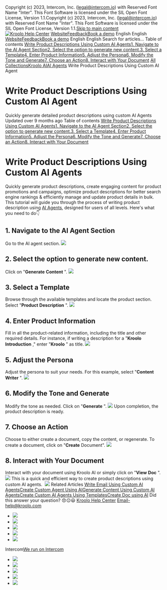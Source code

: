Copyright (c) 2023, Intercom, Inc. (legal@intercom.io) with Reserved Font Name "Inter". This Font Software is licensed under the SIL Open Font License, Version 1.1.Copyright (c) 2023, Intercom, Inc. (legal@intercom.io) with Reserved Font Name "Inter". This Font Software is licensed under the SIL Open Font License, Version 1.1.[Skip to main content](https://help.kroolo.com/en/articles/9679558-write-product-descriptions-using-custom-ai-agent#main-content)
[![Kroolo Help Center](https://downloads.intercomcdn.com/i/o/h4qkzypg/611116/ee699fbf23fef0f6d8d4f666d84c/37cdcedd14003d8fdcfdeda0a05c09cb)](https://help.kroolo.com/en/)
[Website](https://kroolo.com/)[Feedback](https://kroolo.featurebase.app/)[Book a demo](https://kroolo.com/book-demo)
English
English
[Website](https://kroolo.com/)[Feedback](https://kroolo.featurebase.app/)[Book a demo](https://kroolo.com/book-demo)
English
English
Search for articles...
Table of contents
[Write Product Descriptions Using Custom AI Agents](https://help.kroolo.com/en/articles/9679558-write-product-descriptions-using-custom-ai-agent#h_cbc26201e6)[1. Navigate to the AI Agent Section](https://help.kroolo.com/en/articles/9679558-write-product-descriptions-using-custom-ai-agent#h_da63656e46)[2. Select the option to generate new content.](https://help.kroolo.com/en/articles/9679558-write-product-descriptions-using-custom-ai-agent#h_5d43338690)[3. Select a Template](https://help.kroolo.com/en/articles/9679558-write-product-descriptions-using-custom-ai-agent#h_8b4aad21ce)[4. Enter Product Information](https://help.kroolo.com/en/articles/9679558-write-product-descriptions-using-custom-ai-agent#h_925671cf39)[5. Adjust the Persona](https://help.kroolo.com/en/articles/9679558-write-product-descriptions-using-custom-ai-agent#h_788b75e366)[6. Modify the Tone and Generate](https://help.kroolo.com/en/articles/9679558-write-product-descriptions-using-custom-ai-agent#h_890befe9cc)[7. Choose an Action](https://help.kroolo.com/en/articles/9679558-write-product-descriptions-using-custom-ai-agent#h_d6eb66623a)[8. Interact with Your Document](https://help.kroolo.com/en/articles/9679558-write-product-descriptions-using-custom-ai-agent#h_6a59b74de7)
[All Collections](https://help.kroolo.com/en/)[Kroolo AI](https://help.kroolo.com/en/collections/9304754-kroolo-ai)[AI Agents](https://help.kroolo.com/en/collections/10019710-ai-agents)
Write Product Descriptions Using Custom AI Agent
# Write Product Descriptions Using Custom AI Agent
Quickly generate detailed product descriptions using custom AI Agents
Updated over 9 months ago
Table of contents
[Write Product Descriptions Using Custom AI Agents](https://help.kroolo.com/en/articles/9679558-write-product-descriptions-using-custom-ai-agent#h_cbc26201e6)[1. Navigate to the AI Agent Section](https://help.kroolo.com/en/articles/9679558-write-product-descriptions-using-custom-ai-agent#h_da63656e46)[2. Select the option to generate new content.](https://help.kroolo.com/en/articles/9679558-write-product-descriptions-using-custom-ai-agent#h_5d43338690)[3. Select a Template](https://help.kroolo.com/en/articles/9679558-write-product-descriptions-using-custom-ai-agent#h_8b4aad21ce)[4. Enter Product Information](https://help.kroolo.com/en/articles/9679558-write-product-descriptions-using-custom-ai-agent#h_925671cf39)[5. Adjust the Persona](https://help.kroolo.com/en/articles/9679558-write-product-descriptions-using-custom-ai-agent#h_788b75e366)[6. Modify the Tone and Generate](https://help.kroolo.com/en/articles/9679558-write-product-descriptions-using-custom-ai-agent#h_890befe9cc)[7. Choose an Action](https://help.kroolo.com/en/articles/9679558-write-product-descriptions-using-custom-ai-agent#h_d6eb66623a)[8. Interact with Your Document](https://help.kroolo.com/en/articles/9679558-write-product-descriptions-using-custom-ai-agent#h_6a59b74de7)
# Write Product Descriptions Using Custom AI Agents
Quickly generate product descriptions, create engaging content for product promotions and campaigns, optimize product descriptions for better search engine rankings & efficiently manage and update product details in bulk.
This tutorial will guide you through the process of writing product description using [AI Agents](https://kroolo.com/features/ai), designed for users of all levels. Here's what you need to do👇
## 1. Navigate to the AI Agent Section
Go to the AI agent section.
[![](https://kroolo-e0b70269b6e2.intercom-attachments-1.com/i/o/1130002452/8f5657d3a8449c41683679f2/c4687fe2-4c67-4bca-82d4-ab923b3ed18f.png?expires=1747842300&signature=e2b902808645468bac3fa012192babd7aca4ca8686d96fc20e1b5fe91a145f8e&req=dSEkFsl%2Bn4VaW%2FMW1HO4zTgh6QZEHc6%2FX2pJimHhFHc9eEdSlThKTpssZoWv%0A5o61Aekka%2FwPj%2FnOmds%3D%0A)](https://kroolo-e0b70269b6e2.intercom-attachments-1.com/i/o/1130002452/8f5657d3a8449c41683679f2/c4687fe2-4c67-4bca-82d4-ab923b3ed18f.png?expires=1747842300&signature=e2b902808645468bac3fa012192babd7aca4ca8686d96fc20e1b5fe91a145f8e&req=dSEkFsl%2Bn4VaW%2FMW1HO4zTgh6QZEHc6%2FX2pJimHhFHc9eEdSlThKTpssZoWv%0A5o61Aekka%2FwPj%2FnOmds%3D%0A)
## 2. Select the option to generate new content.
Click on "**Generate** **Content** ".
[![](https://kroolo-e0b70269b6e2.intercom-attachments-1.com/i/o/1130002456/06c82b4c6ee336ffb779a8c4/5d16d0fc-8719-496a-a831-20c14a7ffd97.gif?expires=1747842300&signature=2582e04aedc1798fcf520595ac24dc2983eab65b39f9b89aeb072ff1763d2380&req=dSEkFsl%2Bn4VaX%2FMW1HO4zbHvPxPqsPpz90Xp8nz6ba6iwkHBIYQHTX7E0xbm%0AiRzGjNAxBPGVEwQQwXo%3D%0A)](https://kroolo-e0b70269b6e2.intercom-attachments-1.com/i/o/1130002456/06c82b4c6ee336ffb779a8c4/5d16d0fc-8719-496a-a831-20c14a7ffd97.gif?expires=1747842300&signature=2582e04aedc1798fcf520595ac24dc2983eab65b39f9b89aeb072ff1763d2380&req=dSEkFsl%2Bn4VaX%2FMW1HO4zbHvPxPqsPpz90Xp8nz6ba6iwkHBIYQHTX7E0xbm%0AiRzGjNAxBPGVEwQQwXo%3D%0A)
## 3. Select a Template
Browse through the available templates and locate the product section.
Select "**Product** **Description** ".
[![](https://downloads.intercomcdn.com/i/o/1129996604/849d3d3ed46d26edd2169004/603e2b3c-8714-4782-aacc-da34294e656a?expires=1747842300&signature=c571806b9806445d5e78b28f0d27aa52f946489fd219a2df183019a1f88f9e18&req=dSElH8B3m4dfXfMW1HO4zXDBXXJg6rVvCe46JXsFMAboFN6rFH6IkSbGXDok%0AwdGJ9rwIhSG8fX6EkFs%3D%0A)](https://downloads.intercomcdn.com/i/o/1129996604/849d3d3ed46d26edd2169004/603e2b3c-8714-4782-aacc-da34294e656a?expires=1747842300&signature=c571806b9806445d5e78b28f0d27aa52f946489fd219a2df183019a1f88f9e18&req=dSElH8B3m4dfXfMW1HO4zXDBXXJg6rVvCe46JXsFMAboFN6rFH6IkSbGXDok%0AwdGJ9rwIhSG8fX6EkFs%3D%0A)
## 4. Enter Product Information
Fill in all the product-related information, including the title and other required details.
For instance, if writing a description for a "**Kroolo** **Introduction** ," enter "**Kroolo** " as title.
[![](https://kroolo-e0b70269b6e2.intercom-attachments-1.com/i/o/1130002457/521827491b19a6670bea85e1/1381bcb9-321d-430f-a971-3302b05852c4.gif?expires=1747842300&signature=e000047d24168f1a22c536a2446af0b597213a91f500b7b5d4ed2ef592a59f57&req=dSEkFsl%2Bn4VaXvMW1HO4zT1fFJNvCKo3TGpVKNfUvZFiAAjRT7mrWMrm%2FN2x%0AoPC81ykEOkrqGapqfrM%3D%0A)](https://kroolo-e0b70269b6e2.intercom-attachments-1.com/i/o/1130002457/521827491b19a6670bea85e1/1381bcb9-321d-430f-a971-3302b05852c4.gif?expires=1747842300&signature=e000047d24168f1a22c536a2446af0b597213a91f500b7b5d4ed2ef592a59f57&req=dSEkFsl%2Bn4VaXvMW1HO4zT1fFJNvCKo3TGpVKNfUvZFiAAjRT7mrWMrm%2FN2x%0AoPC81ykEOkrqGapqfrM%3D%0A)
## 5. Adjust the Persona
Adjust the persona to suit your needs.
For this example, select "**Content** **Writer** ".
[![](https://kroolo-e0b70269b6e2.intercom-attachments-1.com/i/o/1130002460/b99bf5f40b322dc7dfdf9363/5a98d477-afaf-43f3-9882-ee37087b7089.gif?expires=1747842300&signature=e3e84e14c184f6c840b87302ff37d1544be75028104dd698e37ec86605e11ab0&req=dSEkFsl%2Bn4VZWfMW1HO4zcM%2Fj8ARlT8y9v6Q7euTTL6q9uC%2B7TJ4IjiMl3ev%0APcD%2FkSbEYPQeYzplGYQ%3D%0A)](https://kroolo-e0b70269b6e2.intercom-attachments-1.com/i/o/1130002460/b99bf5f40b322dc7dfdf9363/5a98d477-afaf-43f3-9882-ee37087b7089.gif?expires=1747842300&signature=e3e84e14c184f6c840b87302ff37d1544be75028104dd698e37ec86605e11ab0&req=dSEkFsl%2Bn4VZWfMW1HO4zcM%2Fj8ARlT8y9v6Q7euTTL6q9uC%2B7TJ4IjiMl3ev%0APcD%2FkSbEYPQeYzplGYQ%3D%0A)
## 6. Modify the Tone and Generate
Modify the tone as needed.
Click on "**Generate** ".
[![](https://kroolo-e0b70269b6e2.intercom-attachments-1.com/i/o/1130002463/f2659d5d0fc5a3d14e7400ac/e6ad63e5-f2e6-4cef-8e8a-affccef359aa.gif?expires=1747842300&signature=1abe65824b2d736bfbf26fda2ac4ab407897f9e65f930024b9c1d6765d43d2ef&req=dSEkFsl%2Bn4VZWvMW1HO4zYm%2FMBbcoqMI56X3jTAIbemUb6zHk47ANWKrDR4W%0AzFSkXZyDtKOjSsD540s%3D%0A)](https://kroolo-e0b70269b6e2.intercom-attachments-1.com/i/o/1130002463/f2659d5d0fc5a3d14e7400ac/e6ad63e5-f2e6-4cef-8e8a-affccef359aa.gif?expires=1747842300&signature=1abe65824b2d736bfbf26fda2ac4ab407897f9e65f930024b9c1d6765d43d2ef&req=dSEkFsl%2Bn4VZWvMW1HO4zYm%2FMBbcoqMI56X3jTAIbemUb6zHk47ANWKrDR4W%0AzFSkXZyDtKOjSsD540s%3D%0A)
Upon completion, the product description is ready.
## 7. Choose an Action
Choose to either create a document, copy the content, or regenerate.
To create a document, click on "**Create** Document".
[![](https://kroolo-e0b70269b6e2.intercom-attachments-1.com/i/o/1130002467/1b1cd3f44f44de175340789d/6c626d1b-4381-4d5d-b75a-5f60788b34b9.gif?expires=1747842300&signature=084e0b6f2f0859edd61de2cafaf9e0a7abde2f716749279ef8a71ea87ff17fcf&req=dSEkFsl%2Bn4VZXvMW1HO4zcqJ2wd29KCQvxo00SyBnPgQrNxIE86XKusKpUTo%0Ar5pwUwioGI2cDz12zB0%3D%0A)](https://kroolo-e0b70269b6e2.intercom-attachments-1.com/i/o/1130002467/1b1cd3f44f44de175340789d/6c626d1b-4381-4d5d-b75a-5f60788b34b9.gif?expires=1747842300&signature=084e0b6f2f0859edd61de2cafaf9e0a7abde2f716749279ef8a71ea87ff17fcf&req=dSEkFsl%2Bn4VZXvMW1HO4zcqJ2wd29KCQvxo00SyBnPgQrNxIE86XKusKpUTo%0Ar5pwUwioGI2cDz12zB0%3D%0A)
## 8. Interact with Your Document
Interact with your document using Kroolo AI or simply click on "**View** **Doc** ".
[![](https://kroolo-e0b70269b6e2.intercom-attachments-1.com/i/o/1130002470/6b05f2df1445bc7cc09b4fa0/c8cad43f-2c1a-41e4-a7a8-a70b56aecb65.png?expires=1747842300&signature=90ee5fb1a6f78d12a9cf37e2d86ec8b1f9c4fd1d48d36013ee64d6d6bd2a83f1&req=dSEkFsl%2Bn4VYWfMW1HO4zTha9IYpt%2B8ohEqLGK6EEZWol%2F5SVNC%2FlEVmJ5%2Bn%0Ag14lcN6UZAXO6ZQH1Ns%3D%0A)](https://kroolo-e0b70269b6e2.intercom-attachments-1.com/i/o/1130002470/6b05f2df1445bc7cc09b4fa0/c8cad43f-2c1a-41e4-a7a8-a70b56aecb65.png?expires=1747842300&signature=90ee5fb1a6f78d12a9cf37e2d86ec8b1f9c4fd1d48d36013ee64d6d6bd2a83f1&req=dSEkFsl%2Bn4VYWfMW1HO4zTha9IYpt%2B8ohEqLGK6EEZWol%2F5SVNC%2FlEVmJ5%2Bn%0Ag14lcN6UZAXO6ZQH1Ns%3D%0A)
This is a quick and efficient way to create product descriptions using custom AI agents.
​
[![](https://downloads.intercomcdn.com/i/o/1154263287/a448edfa4697543818002a44/cta+2.png?expires=1747842300&signature=2325c1933ed98058255bddc3515634641c0723020d124e87e7be1940d8e5869a&req=dSEiEst4noNXXvMW1HO4zf5y0TkgOnkYBI9t6s1zE3wO3MIjtOdPLhC8czCp%0AT7gy%2F%2FNMmNh8UI3nhLo%3D%0A)](https://kroolo.com/)
Related Articles
[Write Email Using Custom AI Agents](https://help.kroolo.com/en/articles/9668944-write-email-using-custom-ai-agents)[Create Custom Agent Using AI](https://help.kroolo.com/en/articles/9669040-create-custom-agent-using-ai)[Generate Content Using Custom AI Agents](https://help.kroolo.com/en/articles/9669041-generate-content-using-custom-ai-agents)[Create Custom AI Agents Using Templates](https://help.kroolo.com/en/articles/9679550-create-custom-ai-agents-using-templates)[Create Doc using AI](https://help.kroolo.com/en/articles/9826798-create-doc-using-ai)
Did this answer your question?
😞😐😃
[Kroolo Help Center](https://help.kroolo.com/en/)
Email-help@kroolo.com
  * [![](https://intercom.help/kroolo/assets/svg/icon:social-facebook/FFFFFF)](https://www.facebook.com/profile.php?id=61553808299270)
  * [![](https://intercom.help/kroolo/assets/svg/icon:social-linkedin/FFFFFF)](https://www.linkedin.com/company/getkroolo)
  * [![](https://intercom.help/kroolo/assets/svg/icon:social-instagram/FFFFFF)](https://www.instagram.com/getkroolo)
  * [![](https://intercom.help/kroolo/assets/svg/icon:social-youtube/FFFFFF)](https://www.youtube.com/@getkroolo/featured)
  * [![](https://intercom.help/kroolo/assets/svg/icon:social-twitter-x/FFFFFF)](https://www.twitter.com/getkroolo)


Intercom[We run on Intercom](https://www.intercom.com/intercom-link?company=Kroolo&solution=customer-support&utm_campaign=intercom-link&utm_content=We+run+on+Intercom&utm_medium=help-center&utm_referrer=https%3A%2F%2Fhelp.kroolo.com%2Fen%2Farticles%2F9679558-write-product-descriptions-using-custom-ai-agent&utm_source=desktop-web)
  * [![](https://intercom.help/kroolo/assets/svg/icon:social-facebook/FFFFFF)](https://www.facebook.com/profile.php?id=61553808299270)
  * [![](https://intercom.help/kroolo/assets/svg/icon:social-linkedin/FFFFFF)](https://www.linkedin.com/company/getkroolo)
  * [![](https://intercom.help/kroolo/assets/svg/icon:social-instagram/FFFFFF)](https://www.instagram.com/getkroolo)
  * [![](https://intercom.help/kroolo/assets/svg/icon:social-youtube/FFFFFF)](https://www.youtube.com/@getkroolo/featured)
  * [![](https://intercom.help/kroolo/assets/svg/icon:social-twitter-x/FFFFFF)](https://www.twitter.com/getkroolo)


